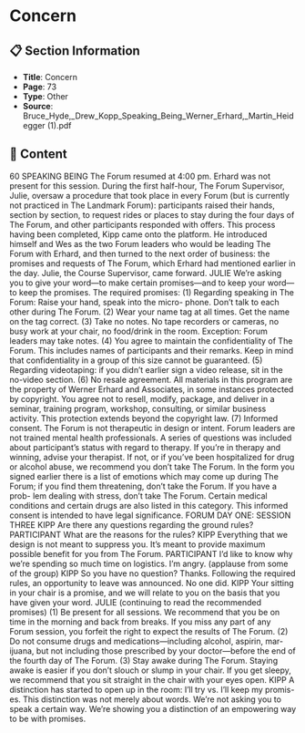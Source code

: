 # Concern

## 📋 Section Information

- **Title**: Concern
- **Page**: 73
- **Type**: Other
- **Source**: Bruce_Hyde,_Drew_Kopp_Speaking_Being_Werner_Erhard,_Martin_Heidegger (1).pdf

## 📄 Content

60
SPEAKING BEING
The Forum resumed at 4:00 pm. Erhard was not present for this session. During
the first half-hour, The Forum Supervisor, Julie, oversaw a procedure that took
place in every Forum (but is currently not practiced in The Landmark Forum):
participants raised their hands, section by section, to request rides or places to stay
during the four days of The Forum, and other participants responded with offers.
This process having been completed, Kipp came onto the platform. He introduced
himself and Wes as the two Forum leaders who would be leading The Forum with
Erhard, and then turned to the next order of business: the promises and requests
of The Forum, which Erhard had mentioned earlier in the day. Julie, the Course
Supervisor, came forward.
JULIE
We’re asking you to give your word—to make certain promises—and to keep
your word—to keep the promises.
The required promises:
(1) Regarding speaking in The Forum: Raise your hand, speak into the micro-
phone. Don’t talk to each other during The Forum.
(2) Wear your name tag at all times. Get the name on the tag correct.
(3) Take no notes. No tape recorders or cameras, no busy work at your chair,
no food/drink in the room. Exception: Forum leaders may take notes.
(4) You agree to maintain the confidentiality of The Forum. This includes
names of participants and their remarks. Keep in mind that confidentiality in
a group of this size cannot be guaranteed.
(5) Regarding videotaping: if you didn’t earlier sign a video release, sit in the
no-video section.
(6) No resale agreement. All materials in this program are the property of
Werner Erhard and Associates, in some instances protected by copyright.
You agree not to resell, modify, package, and deliver in a seminar, training
program, workshop, consulting, or similar business activity. This protection
extends beyond the copyright law.
(7) Informed consent. The Forum is not therapeutic in design or intent. Forum
leaders are not trained mental health professionals. A series of questions was
included about participant’s status with regard to therapy. If you’re in therapy
and winning, advise your therapist. If not, or if you’ve been hospitalized for
drug or alcohol abuse, we recommend you don’t take The Forum. In the form
you signed earlier there is a list of emotions which may come up during The
Forum; if you find them threatening, don’t take the Forum. If you have a prob-
lem dealing with stress, don’t take The Forum. Certain medical conditions and
certain drugs are also listed in this category. This informed consent is intended
to have legal significance.
FORUM DAY ONE: SESSION THREE
KIPP
Are there any questions regarding the ground rules?
PARTICIPANT
What are the reasons for the rules?
KIPP
Everything that we design is not meant to suppress you. It’s meant to provide
maximum possible benefit for you from The Forum.
PARTICIPANT
I’d like to know why we’re spending so much time on logistics. I’m angry.
(applause from some of the group)
KIPP
So you have no question? Thanks.
Following the required rules, an opportunity to leave was announced. No one did.
KIPP
Your sitting in your chair is a promise, and we will relate to you on the basis
that you have given your word.
JULIE  (continuing to read the recommended promises)
(1) Be present for all sessions. We recommend that you be on time in the
morning and back from breaks. If you miss any part of any Forum session, you
forfeit the right to expect the results of The Forum.
(2) Do not consume drugs and medications—including alcohol, aspirin, mar-
ijuana, but not including those prescribed by your doctor—before the end of
the fourth day of The Forum.
(3) Stay awake during The Forum. Staying awake is easier if you don’t slouch
or slump in your chair. If you get sleepy, we recommend that you sit straight
in the chair with your eyes open.
KIPP
A distinction has started to open up in the room: I’ll try vs. I’ll keep my promis-
es. This distinction was not merely about words. We’re not asking you to speak
a certain way. We’re showing you a distinction of an empowering way to be
with promises.